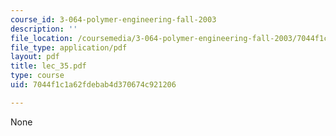 ```yaml
---
course_id: 3-064-polymer-engineering-fall-2003
description: ''
file_location: /coursemedia/3-064-polymer-engineering-fall-2003/7044f1c1a62fdebab4d370674c921206_lec_35.pdf
file_type: application/pdf
layout: pdf
title: lec_35.pdf
type: course
uid: 7044f1c1a62fdebab4d370674c921206

---
```

None
